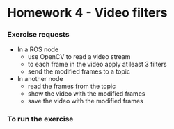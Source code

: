 # Homework 4 - Video filters
### Exercise requests
- In a ROS node
	- use OpenCV to read a video stream
	- to each frame in the video apply at least 3 filters
	- send the modified frames to a topic
- In another node
	- read the frames from the topic
	- show the video with the modified frames
	- save the video with the modified frames

### To run the exercise
